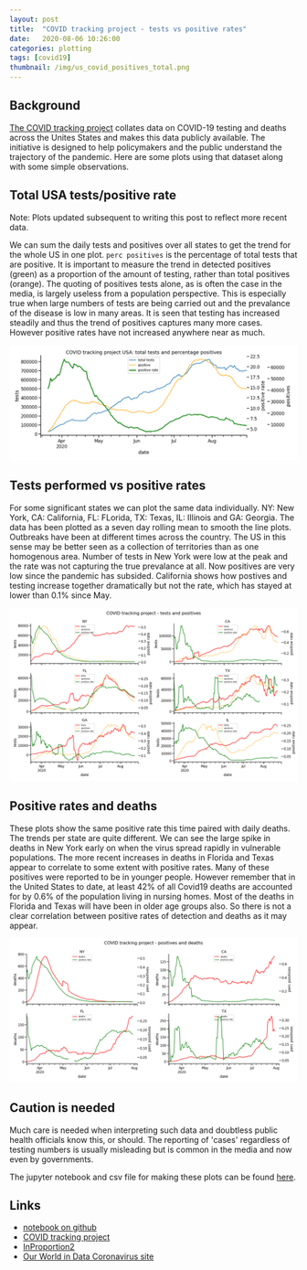 ```yaml
---
layout: post
title:  "COVID tracking project - tests vs positive rates"
date:   2020-08-06 10:26:00
categories: plotting
tags: [covid19]
thumbnail: /img/us_covid_positives_total.png
---
```


## Background

[The COVID tracking project](https://covidtracking.com/) collates data on COVID-19 testing and deaths across the Unites States and makes this data publicly available. The initiative is designed to help policymakers and the public understand the trajectory of the pandemic. Here are some plots using that dataset along with some simple observations.

## Total USA tests/positive rate

Note: Plots updated subsequent to writing this post to reflect more recent data.

We can sum the daily tests and positives over all states to get the trend for the whole US in one plot. `perc positives` is the percentage of total tests that are positive. It is important to measure the trend in detected positives (green) as a proportion of the amount of testing, rather than total positives (orange). The quoting of positives tests alone, as is often the case in the media, is largely useless from a population perspective. This is especially true when large numbers of tests are being carried out and the prevalance of the disease is low in many areas. It is seen that testing has increased steadily and thus the trend of positives captures many more cases. However positive rates have not increased anywhere near as much.

<div style="width: auto; float:center;">
 <a href="/img/us_covid_positives_total.png"> <img class="scaled" src="/img/us_covid_positives_total.png"></a>
</div>

## Tests performed vs positive rates

For some significant states we can plot the same data individually. NY: New York, CA: California, FL: FLorida, TX: Texas, IL: Illinois and GA: Georgia. The data has been plotted as a seven day rolling mean to smooth the line plots. Outbreaks have been at different times across the country. The US in this sense may be better seen as a collection of territories than as one homogenous area. Number of tests in New York were low at the peak and the rate was not capturing the true prevalance at all. Now positives are very low since the pandemic has subsided. California shows how postives and testing increase together dramatically but not the rate, which has stayed at lower than 0.1% since May.

<div style="width: auto; float:center;">
 <a href="/img/us_covid_tests_positives_fourstates.png"> <img class="scaled" src="/img/us_covid_tests_positives_fourstates.png"></a>
</div>

## Positive rates and deaths

These plots show the same positive rate this time paired with daily deaths. The trends per state are quite different. We can see the large spike in deaths in New York early on when the virus spread rapidly in vulnerable populations. The more recent increases in deaths in Florida and Texas appear to correlate to some extent with positive rates. Many of these positives were reported to be in younger people. However remember that in the United States to date, at least 42% of all Covid19 deaths are accounted for by 0.6% of the population living in nursing homes. Most of the deaths in Florida and Texas will have been in older age groups also. So there is not a clear correlation between positive rates of detection and deaths as it may appear.

<div style="width: auto; float:center;">
 <a href="/img/us_covid_deaths_positives_fourstates.png"> <img class="scaled" src="/img/us_covid_deaths_positives_fourstates.png"></a>
</div>

## Caution is needed

Much care is needed when interpreting such data and doubtless public health officials know this, or should. The reporting of 'cases' regardless of testing numbers is usually misleading but is common in the media and now even by governments.

The jupyter notebook and csv file for making these plots can be found [here](https://github.com/dmnfarrell/teaching/blob/master/covid_stats/covidtracking_us.ipynb).

## Links

* [notebook on github](https://github.com/dmnfarrell/teaching/blob/master/covid_stats/covidtracking_us.ipynb)
* [COVID tracking project](https://covidtracking.com/)
* [InProportion2](http://inproportion2.talkigy.com/articles/)
* [Our World in Data Coronavirus site](https://ourworldindata.org/coronavirus)
